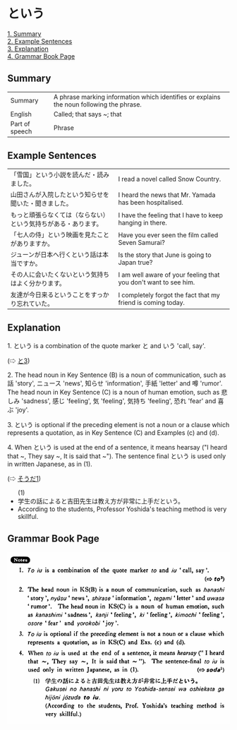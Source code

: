# という

[1. Summary](#summary)<br>
[2. Example Sentences](#example-sentences)<br>
[3. Explanation](#explanation)<br>
[4. Grammar Book Page](#grammar-book-page)<br>


## Summary

<table><tr>   <td>Summary</td>   <td>A phrase marking information which identifies or explains the noun following the phrase.</td></tr><tr>   <td>English</td>   <td>Called; that says ~; that</td></tr><tr>   <td>Part of speech</td>   <td>Phrase</td></tr></table>

## Example Sentences

<table><tr>   <td>「雪国」という小説を読んだ・読みました。</td>   <td>I read a novel called Snow Country.</td></tr><tr>   <td>山田さんが入院したという知らせを聞いた・聞きました。</td>   <td>I heard the news that Mr. Yamada has been hospitalised.</td></tr><tr>   <td>もっと頑張らなくては（ならない）という気持ちがある・あります。</td>   <td>I have the feeling that I have to keep hanging in there.</td></tr><tr>   <td>「七人の侍」という映画を見たことがありますか。</td>   <td>Have you ever seen the film called Seven Samurai?</td></tr><tr>   <td>ジューンが日本へ行くという話は本当ですか。</td>   <td>Is the story that June is going to Japan true?</td></tr><tr>   <td>その人に会いたくないという気持ちはよく分かります。</td>   <td>I am well aware of your feeling that you don't want to see him.</td></tr><tr>   <td>友達が今日来るということをすっかり忘れていた。</td>   <td>I completely forgot the fact that my friend is coming today.</td></tr></table>

## Explanation

<p>1. <span class="cloze">という</span> is a combination of the quote marker <span class="cloze">と</span> and <span class="cloze">いう</span> 'call, say'.</p>  <p>(⇨ <a href="#㊦ と (3)">と3</a>)</p>  <p>2. The head noun in Key Sentence (B) is a noun of communication, such as 話 'story', ニュース 'news', 知らせ 'information', 手紙 'letter' and 噂 'rumor'. The head noun in Key Sentence (C) is a noun of human emotion, such as 悲しみ 'sadness', 感じ 'feeling', 気 'feeling', 気持ち 'feeling', 恐れ 'fear' and 喜ぶ 'joy'.</p>  <p>3. <span class="cloze">という</span> is optional if the preceding element is not a noun or a clause which represents a quotation, as in Key Sentence (C) and Examples (c) and (d).</p>  <p>4. When <span class="cloze">という</span> is used at the end of a sentence, it means hearsay ("I heard that ~, They say ~, It is said that ~"). The sentence final <span class="cloze">という</span> is used only in written Japanese, as in (1).</p>  <p>(⇨ <a href="#㊦ そうだ (1)">そうだ1</a>)</p>  <ul>(1) <li>学生の話によると吉田先生は教え方が非常に上手だ<span class="cloze">という</span>。</li> <li>According to the students, Professor Yoshida's teaching method is very skillful.</li> </ul>

## Grammar Book Page

![](../img/Basicという.png)

